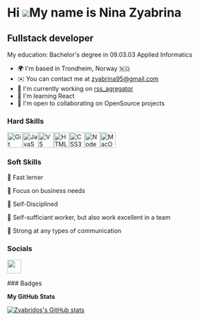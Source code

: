 Hi ![](https://user-images.githubusercontent.com/18350557/176309783-0785949b-9127-417c-8b55-ab5a4333674e.gif)My name is Nina Zyabrina
=====================================================================================================================================

Fullstack developer
------------------

My education: Bachelor's degree in 09.03.03 Applied Informatics

* 🌍  I'm based in Trondheim, Norway 🇳🇴
* ✉️  You can contact me at [zyabrina95@gmail.com](mailto:zyabrina95@gmail.com)
* 🚀  I'm currently working on [rss_agregator](https://github.com/Zyabridos/rss_agregator)
* 🧠  I'm learning React
* 🤝  I'm open to collaborating on OpenSource projects

### Hard Skills

<p align="left">
<a href="https://git-scm.com/" target="_blank" rel="noreferrer"><img src="https://raw.githubusercontent.com/danielcranney/readme-generator/main/public/icons/skills/git-colored.svg" width="36" height="36" alt="Git" /></a><a href="https://developer.mozilla.org/en-US/docs/Web/JavaScript" target="_blank" rel="noreferrer"><img src="https://raw.githubusercontent.com/danielcranney/readme-generator/main/public/icons/skills/javascript-colored.svg" width="36" height="36" alt="JavaScript" /></a><a href="https://code.visualstudio.com/" target="_blank" rel="noreferrer"><img src="https://raw.githubusercontent.com/danielcranney/readme-generator/main/public/icons/skills/visualstudiocode.svg" width="36" height="36" alt="VS Code" /></a><a href="https://developer.mozilla.org/en-US/docs/Glossary/HTML5" target="_blank" rel="noreferrer"><img src="https://raw.githubusercontent.com/danielcranney/readme-generator/main/public/icons/skills/html5-colored.svg" width="36" height="36" alt="HTML5" /></a><a href="https://www.w3.org/TR/CSS/#css" target="_blank" rel="noreferrer"><img src="https://raw.githubusercontent.com/danielcranney/readme-generator/main/public/icons/skills/css3-colored.svg" width="36" height="36" alt="CSS3" /></a><a href="https://nodejs.org/en/" target="_blank" rel="noreferrer"><img src="https://raw.githubusercontent.com/danielcranney/readme-generator/main/public/icons/skills/nodejs-colored.svg" width="36" height="36" alt="NodeJS" /></a><a href="https://apple.com" target="_blank" rel="noreferrer"><img src="https://raw.githubusercontent.com/danielcranney/readme-generator/main/public/icons/skills/macos-colored.svg" width="36" height="36" alt="MacOS" /></a>
</p>

### Soft Skills
<p>💎 Fast lerner </p>
<p>💎 Focus on business needs </p>
<p>💎 Self-Disciplined </p>
<p>💎 Self-sufficiant worker, but also work excellent in a team </p>
<p>💎 Strong at any types of communication </p>

### Socials

<p align="left"> <a href="https://www.github.com/Zyabridos" target="_blank" rel="noreferrer"> <picture> <source media="(prefers-color-scheme: dark)" srcset="https://raw.githubusercontent.com/danielcranney/readme-generator/main/public/icons/socials/github-dark.svg" /> <source media="(prefers-color-scheme: light)" srcset="https://raw.githubusercontent.com/danielcranney/readme-generator/main/public/icons/socials/github.svg" /> <img src="https://raw.githubusercontent.com/danielcranney/readme-generator/main/public/icons/socials/github.svg" width="32" height="32" /> </picture> </a></p>
### Badges

<b>My GitHub Stats</b>

<a href="http://www.github.com/Zyabridos"><img src="https://github-readme-stats.vercel.app/api?username=Zyabridos&show_icons=true&hide=&count_private=true&title_color=0891b2&text_color=ffffff&icon_color=0891b2&bg_color=1c1917&hide_border=true&show_icons=true" alt="Zyabridos's GitHub stats" /></a>
